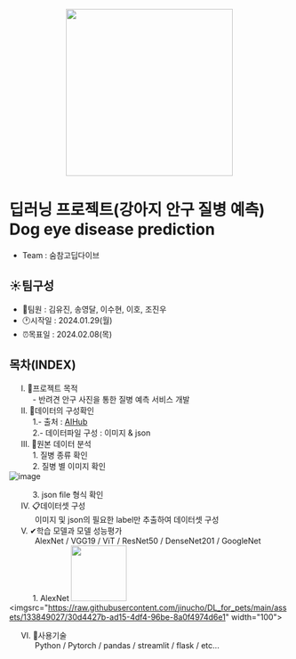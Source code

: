<p align="center"><img src="https://github.com/jinucho/DL_for_pets/assets/133849027/45f7cab1-7fdb-4acb-a850-863165de26c3" width="300" height="300"/>




# 딥러닝 프로젝트(강아지 안구 질병 예측)</br>Dog eye disease prediction
- Team : 숨참고딥다이브

## :sunny:팀구성 
  * 👥팀원 : 김유진, 송영달, 이수현, 이호, 조진우
  * :clock1:시작일 : 2024.01.29(월)
  * ⏰목표일 : 2024.02.08(목)

## 목차(INDEX)
&emsp;&ensp;Ⅰ. 🏁프로젝트 목적</br>
&emsp;&emsp;&emsp;- 반려견 안구 사진을 통한 질병 예측 서비스 개발</br>
&emsp;&ensp;Ⅱ. 📑데이터의 구성확인</br>
&emsp;&emsp;&emsp;1.- 출처 : [AIHub](https://www.aihub.or.kr/aihubdata/data/view.do?currMenu=115&topMenu=100&aihubDataSe=data&dataSetSn=562)</br>
&emsp;&emsp;&emsp;2.- 데이터파일 구성  : 이미지 & json</br>
&emsp;&ensp;Ⅲ. 📑원본 데이터 분석</br>
&emsp;&emsp;&emsp;1. 질병 종류 확인</br>
&emsp;&emsp;&emsp;2. 질병 별 이미지 확인</br>
![image](https://github.com/jinucho/DL_for_pets/assets/133849027/1966441a-11e7-4aa0-ba07-0b45a9f2b77b)

&emsp;&emsp;&emsp;3. json file 형식 확인</br>
&emsp;&ensp;Ⅳ. 📋데이터셋 구성</br>
&emsp;&emsp;&emsp; 이미지 및 json의 필요한 label만 추출하여 데이터셋 구성</br>
&emsp;&ensp;Ⅴ. ✔학습 모델과 모델 성능평가</br>
&emsp;&emsp;&emsp; AlexNet / VGG19 / ViT / ResNet50 / DenseNet201 / GoogleNet</br>
&emsp;&emsp;&emsp;1. AlexNet
<img src="https://raw.githubusercontent.com/jinucho/DL_for_pets/main/assets/133849027/815acc56-541f-4340-86b7-6a621279cba4" width="100"><imgsrc="https://raw.githubusercontent.com/jinucho/DL_for_pets/main/assets/133849027/30d4427b-ad15-4df4-96be-8a0f4974d6e1" width="100">






&emsp;&ensp;Ⅵ. 🚨사용기술</br>
&emsp;&emsp;&emsp; Python / Pytorch / pandas / streamlit / flask / etc...</br>
